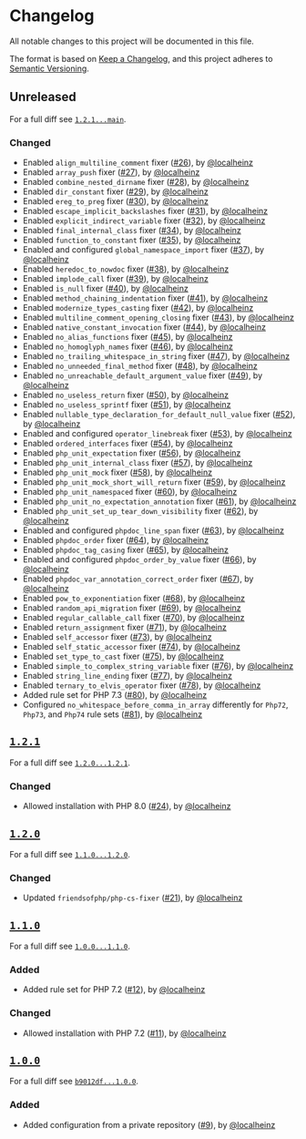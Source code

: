 # Changelog

All notable changes to this project will be documented in this file.

The format is based on [Keep a Changelog](https://keepachangelog.com/en/1.0.0/), and this project adheres to [Semantic Versioning](https://semver.org/spec/v2.0.0.html).

## Unreleased

For a full diff see [`1.2.1...main`][1.2.1...main].

### Changed

* Enabled `align_multiline_comment` fixer ([#26]), by [@localheinz]
* Enabled `array_push` fixer ([#27]), by [@localheinz]
* Enabled `combine_nested_dirname` fixer ([#28]), by [@localheinz]
* Enabled `dir_constant` fixer ([#29]), by [@localheinz]
* Enabled `ereg_to_preg` fixer ([#30]), by [@localheinz]
* Enabled `escape_implicit_backslashes` fixer ([#31]), by [@localheinz]
* Enabled `explicit_indirect_variable` fixer ([#32]), by [@localheinz]
* Enabled `final_internal_class` fixer ([#34]), by [@localheinz]
* Enabled `function_to_constant` fixer ([#35]), by [@localheinz]
* Enabled and configured `global_namespace_import` fixer ([#37]), by [@localheinz]
* Enabled `heredoc_to_nowdoc` fixer ([#38]), by [@localheinz]
* Enabled `implode_call` fixer ([#39]), by [@localheinz]
* Enabled `is_null` fixer ([#40]), by [@localheinz]
* Enabled `method_chaining_indentation` fixer ([#41]), by [@localheinz]
* Enabled `modernize_types_casting` fixer ([#42]), by [@localheinz]
* Enabled `multiline_comment_opening_closing` fixer ([#43]), by [@localheinz]
* Enabled `native_constant_invocation` fixer ([#44]), by [@localheinz]
* Enabled `no_alias_functions` fixer ([#45]), by [@localheinz]
* Enabled `no_homoglyph_names` fixer ([#46]), by [@localheinz]
* Enabled `no_trailing_whitespace_in_string` fixer ([#47]), by [@localheinz]
* Enabled `no_unneeded_final_method` fixer ([#48]), by [@localheinz]
* Enabled `no_unreachable_default_argument_value` fixer ([#49]), by [@localheinz]
* Enabled `no_useless_return` fixer ([#50]), by [@localheinz]
* Enabled `no_useless_sprintf` fixer ([#51]), by [@localheinz]
* Enabled `nullable_type_declaration_for_default_null_value` fixer ([#52]), by [@localheinz]
* Enabled and configured `operator_linebreak` fixer ([#53]), by [@localheinz]
* Enabled `ordered_interfaces` fixer ([#54]), by [@localheinz]
* Enabled `php_unit_expectation` fixer ([#56]), by [@localheinz]
* Enabled `php_unit_internal_class` fixer ([#57]), by [@localheinz]
* Enabled `php_unit_mock` fixer ([#58]), by [@localheinz]
* Enabled `php_unit_mock_short_will_return` fixer ([#59]), by [@localheinz]
* Enabled `php_unit_namespaced` fixer ([#60]), by [@localheinz]
* Enabled `php_unit_no_expectation_annotation` fixer ([#61]), by [@localheinz]
* Enabled `php_unit_set_up_tear_down_visibility` fixer ([#62]), by [@localheinz]
* Enabled and configured `phpdoc_line_span` fixer ([#63]), by [@localheinz]
* Enabled `phpdoc_order` fixer ([#64]), by [@localheinz]
* Enabled `phpdoc_tag_casing` fixer ([#65]), by [@localheinz]
* Enabled and configured `phpdoc_order_by_value` fixer ([#66]), by [@localheinz]
* Enabled `phpdoc_var_annotation_correct_order` fixer ([#67]), by [@localheinz]
* Enabled `pow_to_exponentiation` fixer ([#68]), by [@localheinz]
* Enabled `random_api_migration` fixer ([#69]), by [@localheinz]
* Enabled `regular_callable_call` fixer ([#70]), by [@localheinz]
* Enabled `return_assignment` fixer ([#71]), by [@localheinz]
* Enabled `self_accessor` fixer ([#73]), by [@localheinz]
* Enabled `self_static_accessor` fixer ([#74]), by [@localheinz]
* Enabled `set_type_to_cast` fixer ([#75]), by [@localheinz]
* Enabled `simple_to_complex_string_variable` fixer ([#76]), by [@localheinz]
* Enabled `string_line_ending` fixer ([#77]), by [@localheinz]
* Enabled `ternary_to_elvis_operator` fixer ([#78]), by [@localheinz]
* Added rule set for PHP 7.3 ([#80]), by [@localheinz]
* Configured `no_whitespace_before_comma_in_array` differently for `Php72`, `Php73`, and `Php74` rule sets ([#81]), by [@localheinz]

## [`1.2.1`][1.2.1]

For a full diff see [`1.2.0...1.2.1`][1.2.0...1.2.1].

### Changed

* Allowed installation with PHP 8.0 ([#24]), by [@localheinz]

## [`1.2.0`][1.2.0]

For a full diff see [`1.1.0...1.2.0`][1.1.0...1.2.0].

### Changed

* Updated `friendsofphp/php-cs-fixer` ([#21]), by [@localheinz]

## [`1.1.0`][1.1.0]

For a full diff see [`1.0.0...1.1.0`][1.0.0...1.1.0].

### Added

* Added rule set for PHP 7.2 ([#12]), by [@localheinz]

### Changed

* Allowed installation with PHP 7.2 ([#11]), by [@localheinz]

## [`1.0.0`][1.0.0]

For a full diff see [`b9012df...1.0.0`][b9012df...1.0.0].

### Added

* Added configuration from a private repository ([#9]), by [@localheinz]

[1.0.0]: https://github.com/gansel-rechtsanwaelte/php-cs-fixer-config/tag/1.0.0
[1.1.0]: https://github.com/gansel-rechtsanwaelte/php-cs-fixer-config/tag/1.1.0
[1.2.0]: https://github.com/gansel-rechtsanwaelte/php-cs-fixer-config/tag/1.2.0
[1.2.1]: https://github.com/gansel-rechtsanwaelte/php-cs-fixer-config/tag/1.2.0

[b9012df...1.0.0]: https://github.com/gansel-rechtsanwaelte/php-cs-fixer-config/compare/b9012df...1.0.0
[1.0.0...1.1.0]: https://github.com/gansel-rechtsanwaelte/php-cs-fixer-config/compare/1.0.0...1.1.0
[1.1.0...1.2.0]: https://github.com/gansel-rechtsanwaelte/php-cs-fixer-config/compare/1.1.0...1.2.0
[1.2.0...1.2.1]: https://github.com/gansel-rechtsanwaelte/php-cs-fixer-config/compare/1.2.0...1.2.1
[1.2.1...main]: https://github.com/gansel-rechtsanwaelte/php-cs-fixer-config/compare/1.2.1...main

[#9]: https://github.com/gansel-rechtsanwaelte/php-cs-fixer-config/pull/9
[#11]: https://github.com/gansel-rechtsanwaelte/php-cs-fixer-config/pull/11
[#12]: https://github.com/gansel-rechtsanwaelte/php-cs-fixer-config/pull/12
[#21]: https://github.com/gansel-rechtsanwaelte/php-cs-fixer-config/pull/21
[#24]: https://github.com/gansel-rechtsanwaelte/php-cs-fixer-config/pull/24
[#26]: https://github.com/gansel-rechtsanwaelte/php-cs-fixer-config/pull/26
[#27]: https://github.com/gansel-rechtsanwaelte/php-cs-fixer-config/pull/27
[#28]: https://github.com/gansel-rechtsanwaelte/php-cs-fixer-config/pull/28
[#29]: https://github.com/gansel-rechtsanwaelte/php-cs-fixer-config/pull/29
[#30]: https://github.com/gansel-rechtsanwaelte/php-cs-fixer-config/pull/30
[#31]: https://github.com/gansel-rechtsanwaelte/php-cs-fixer-config/pull/31
[#32]: https://github.com/gansel-rechtsanwaelte/php-cs-fixer-config/pull/32
[#34]: https://github.com/gansel-rechtsanwaelte/php-cs-fixer-config/pull/34
[#35]: https://github.com/gansel-rechtsanwaelte/php-cs-fixer-config/pull/35
[#37]: https://github.com/gansel-rechtsanwaelte/php-cs-fixer-config/pull/37
[#38]: https://github.com/gansel-rechtsanwaelte/php-cs-fixer-config/pull/38
[#39]: https://github.com/gansel-rechtsanwaelte/php-cs-fixer-config/pull/39
[#40]: https://github.com/gansel-rechtsanwaelte/php-cs-fixer-config/pull/40
[#41]: https://github.com/gansel-rechtsanwaelte/php-cs-fixer-config/pull/41
[#42]: https://github.com/gansel-rechtsanwaelte/php-cs-fixer-config/pull/42
[#43]: https://github.com/gansel-rechtsanwaelte/php-cs-fixer-config/pull/43
[#44]: https://github.com/gansel-rechtsanwaelte/php-cs-fixer-config/pull/44
[#45]: https://github.com/gansel-rechtsanwaelte/php-cs-fixer-config/pull/45
[#46]: https://github.com/gansel-rechtsanwaelte/php-cs-fixer-config/pull/46
[#47]: https://github.com/gansel-rechtsanwaelte/php-cs-fixer-config/pull/47
[#48]: https://github.com/gansel-rechtsanwaelte/php-cs-fixer-config/pull/48
[#49]: https://github.com/gansel-rechtsanwaelte/php-cs-fixer-config/pull/49
[#50]: https://github.com/gansel-rechtsanwaelte/php-cs-fixer-config/pull/50
[#51]: https://github.com/gansel-rechtsanwaelte/php-cs-fixer-config/pull/51
[#52]: https://github.com/gansel-rechtsanwaelte/php-cs-fixer-config/pull/52
[#53]: https://github.com/gansel-rechtsanwaelte/php-cs-fixer-config/pull/53
[#54]: https://github.com/gansel-rechtsanwaelte/php-cs-fixer-config/pull/54
[#56]: https://github.com/gansel-rechtsanwaelte/php-cs-fixer-config/pull/56
[#57]: https://github.com/gansel-rechtsanwaelte/php-cs-fixer-config/pull/57
[#58]: https://github.com/gansel-rechtsanwaelte/php-cs-fixer-config/pull/58
[#59]: https://github.com/gansel-rechtsanwaelte/php-cs-fixer-config/pull/59
[#60]: https://github.com/gansel-rechtsanwaelte/php-cs-fixer-config/pull/60
[#61]: https://github.com/gansel-rechtsanwaelte/php-cs-fixer-config/pull/61
[#62]: https://github.com/gansel-rechtsanwaelte/php-cs-fixer-config/pull/62
[#63]: https://github.com/gansel-rechtsanwaelte/php-cs-fixer-config/pull/63
[#64]: https://github.com/gansel-rechtsanwaelte/php-cs-fixer-config/pull/64
[#65]: https://github.com/gansel-rechtsanwaelte/php-cs-fixer-config/pull/65
[#66]: https://github.com/gansel-rechtsanwaelte/php-cs-fixer-config/pull/66
[#67]: https://github.com/gansel-rechtsanwaelte/php-cs-fixer-config/pull/67
[#68]: https://github.com/gansel-rechtsanwaelte/php-cs-fixer-config/pull/68
[#69]: https://github.com/gansel-rechtsanwaelte/php-cs-fixer-config/pull/69
[#70]: https://github.com/gansel-rechtsanwaelte/php-cs-fixer-config/pull/70
[#71]: https://github.com/gansel-rechtsanwaelte/php-cs-fixer-config/pull/71
[#73]: https://github.com/gansel-rechtsanwaelte/php-cs-fixer-config/pull/73
[#74]: https://github.com/gansel-rechtsanwaelte/php-cs-fixer-config/pull/74
[#75]: https://github.com/gansel-rechtsanwaelte/php-cs-fixer-config/pull/75
[#76]: https://github.com/gansel-rechtsanwaelte/php-cs-fixer-config/pull/76
[#77]: https://github.com/gansel-rechtsanwaelte/php-cs-fixer-config/pull/77
[#78]: https://github.com/gansel-rechtsanwaelte/php-cs-fixer-config/pull/78
[#80]: https://github.com/gansel-rechtsanwaelte/php-cs-fixer-config/pull/80
[#81]: https://github.com/gansel-rechtsanwaelte/php-cs-fixer-config/pull/81

[@localheinz]: https://github.com/localheinz
